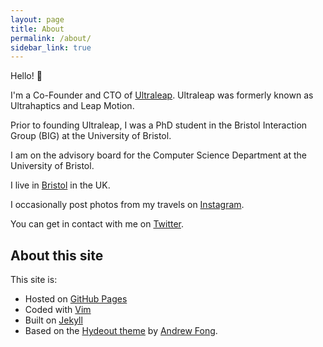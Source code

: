 ```yaml
---
layout: page
title: About
permalink: /about/
sidebar_link: true
---
```


Hello! 👋

I'm a Co-Founder and CTO of [Ultraleap](https://www.ultraleap.com). Ultraleap was formerly known as Ultrahaptics and Leap Motion.

Prior to founding Ultraleap, I was a PhD student in the Bristol Interaction Group (BIG) at the University of Bristol. 

I am on the advisory board for the Computer Science Department at the University of Bristol.

I live in [Bristol](https://en.wikipedia.org/wiki/Bristol) in the UK.

I occasionally post photos from my travels on [Instagram](https://www.instagram.com/iamtomcarter/).

You can get in contact with me on [Twitter](https://twitter.com/iamtomcarter).

## About this site

This site is:
- Hosted on [GitHub Pages](https://github.com/tomcarter259/tomcarter259.github.io)
- Coded with [Vim](https://www.vim.org/)
- Built on [Jekyll](https://jekyllrb.com/)
- Based on the [Hydeout theme](https://github.com/fongandrew/hydeout) by [Andrew Fong](https://www.andrewfong.com).

